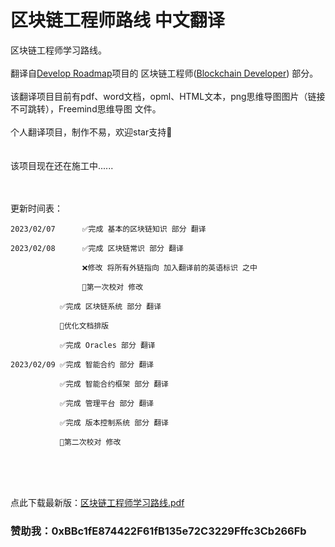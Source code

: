 # 区块链工程师路线 中文翻译<br>
区块链工程师学习路线。
<br>
<br>
翻译自[Develop Roadmap](https://roadmap.sh)项目的 区块链工程师([Blockchain Developer](https://roadmap.sh/blockchain)) 部分。<br>
<br>
该翻译项目目前有pdf、word文档，opml、HTML文本，png思维导图图片（链接不可跳转），Freemind思维导图 文件。<br>
<br>
个人翻译项目，制作不易，欢迎star支持👏
<br>
<br>
<br>
该项目现在还在施工中......
<br>
<br>
<br>

更新时间表：

    2023/02/07      ✅完成 基本的区块链知识 部分 翻译
   
    2023/02/08      ✅完成 区块链常识 部分 翻译
    
                    ❌修改 将所有外链指向 加入翻译前的英语标识 之中

                    🔧第一次校对 修改
               
               ✅完成 区块链系统 部分 翻译
               
               🔧优化文档排版
               
               ✅完成 Oracles 部分 翻译
               
    2023/02/09 ✅完成 智能合约 部分 翻译
    
               ✅完成 智能合约框架 部分 翻译
               
               ✅完成 管理平台 部分 翻译 
               
               ✅完成 版本控制系统 部分 翻译
               
               🔧第二次校对 修改

<br>               
<br>
<br>
     
点此下载最新版：[区块链工程师学习路线.pdf](https://github.com/Web3-Club/Blockchain-Developer-roadmap_Chinese/files/10695183/default.pdf)   
                
### 赞助我：0xBBc1fE874422F61fB135e72C3229Fffc3Cb266Fb
